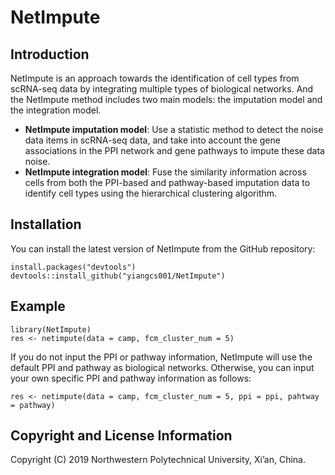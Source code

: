# NetImpute
Introduction
----------
NetImpute is an approach towards the identification of cell types from scRNA-seq data by integrating multiple types of biological networks. And the NetImpute method includes two main models: the imputation model and the integration model. 

- **NetImpute imputation model**: Use a statistic method to detect the noise data items in scRNA-seq data, and take into account the gene associations in the PPI network and gene pathways to impute these data noise. 
- **NetImpute integration model**: Fuse the similarity information across cells from both the PPI-based and pathway-based imputation data to identify cell types using the hierarchical clustering algorithm.

Installation
----------
You can install the latest version of NetImpute from the GitHub repository:

	install.packages("devtools")
	devtools::install_github("yiangcs001/NetImpute")

Example
----------
	library(NetImpute)
	res <- netimpute(data = camp, fcm_cluster_num = 5)
If you do not input the PPI or pathway information, NetImpute will use the default PPI and pathway as biological networks. Otherwise, you can input your own specific PPI and pathway information as follows:

	res <- netimpute(data = camp, fcm_cluster_num = 5, ppi = ppi, pahtway = pathway)

Copyright and License Information
----------
Copyright (C) 2019 Northwestern Polytechnical University, Xi’an, China.
